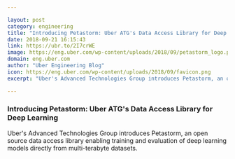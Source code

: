 ```yaml
---

layout: post
category: engineering
title: "Introducing Petastorm: Uber ATG's Data Access Library for Deep Learning"
date: 2018-09-21 16:15:43
link: https://ubr.to/2I7crWE
image: https://eng.uber.com/wp-content/uploads/2018/09/petastorm_logo.png
domain: eng.uber.com
author: "Uber Engineering Blog"
icon: https://eng.uber.com/wp-content/uploads/2018/09/favicon.png
excerpt: "Uber's Advanced Technologies Group introduces Petastorm, an open source data access library enabling training and evaluation of deep learning models directly from multi-terabyte datasets."

---
```


### Introducing Petastorm: Uber ATG's Data Access Library for Deep Learning

Uber's Advanced Technologies Group introduces Petastorm, an open source data access library enabling training and evaluation of deep learning models directly from multi-terabyte datasets.